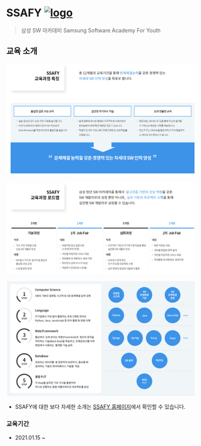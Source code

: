 # SSAFY [![logo](https://camo.githubusercontent.com/82e007d7ba635af26f8831b4da7dbb82b255856cd37d530b59aa2ce547863a86/687474703a2f2f6564752e73736166792e636f6d2f61737365742f696d616765732f6865616465722d6c6f676f2e6a7067)](https://camo.githubusercontent.com/82e007d7ba635af26f8831b4da7dbb82b255856cd37d530b59aa2ce547863a86/687474703a2f2f6564752e73736166792e636f6d2f61737365742f696d616765732f6865616465722d6c6f676f2e6a7067)

> 삼성 SW 아카데미
> Samsung Software Academy For Youth

## 교육 소개

![image-20210622210924333](README.assets/image-20210622210924333.png)

![image-20210622210934668](README.assets/image-20210622210934668.png)

![image-20210622211026478](README.assets/image-20210622211026478.png)



- SSAFY에 대한 보다 자세한 소개는 [SSAFY 홈페이지](https://www.ssafy.com/ksp/jsp/swp/swpMain.jsp)에서 확인할 수 있습니다.

### 교육기간

- 2021.01.15 ~ 